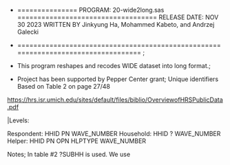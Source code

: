 * =============== PROGRAM: 20-wide2long.sas =================================== 
   RELEASE DATE: NOV 30 2023
   WRITTEN BY Jinkyung Ha, Mohammed Kabeto, and Andrzej Galecki 
* ================================================================================== ;


* This program reshapes and recodes WIDE dataset into long format.;
* Project has been supported by Pepper Center grant;
Unique identifiers
Based on Table 2 on page 27/48

https://hrs.isr.umich.edu/sites/default/files/biblio/OverviewofHRSPublicData.pdf

|Levels:

Respondent: HHID PN WAVE_NUMBER
Household:  HHID ?  WAVE_NUMBER
Helper: HHID PN OPN HLPTYPE WAVE_NUMBER


Notes;
 In table #2 ?SUBHH is used. We use 